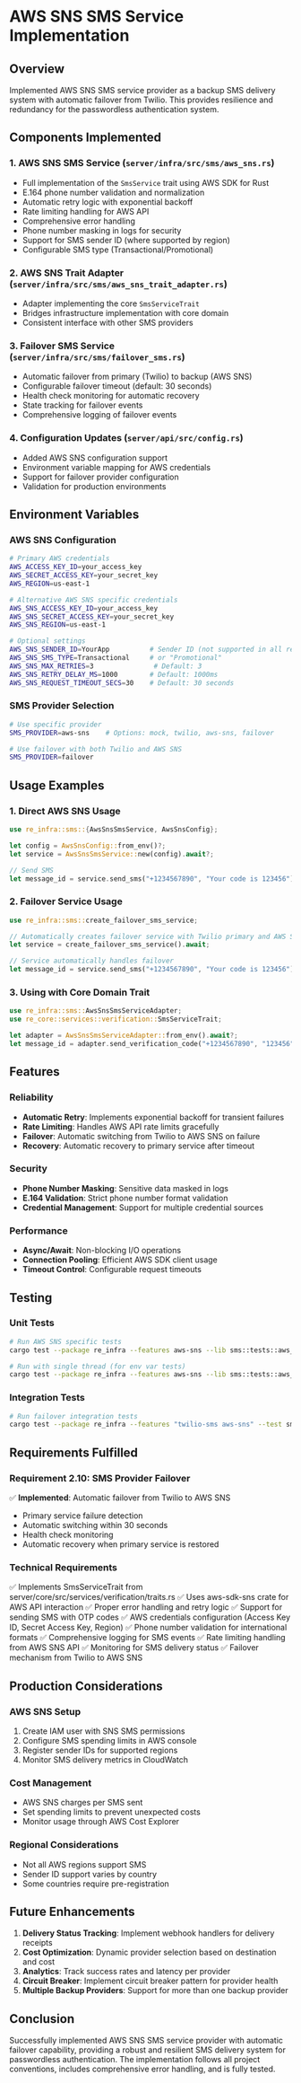 # AWS SNS SMS Service Implementation

## Overview

Implemented AWS SNS SMS service provider as a backup SMS delivery system with automatic failover from Twilio. This provides resilience and redundancy for the passwordless authentication system.

## Components Implemented

### 1. AWS SNS SMS Service (`server/infra/src/sms/aws_sns.rs`)
- Full implementation of the `SmsService` trait using AWS SDK for Rust
- E.164 phone number validation and normalization
- Automatic retry logic with exponential backoff
- Rate limiting handling for AWS API
- Comprehensive error handling
- Phone number masking in logs for security
- Support for SMS sender ID (where supported by region)
- Configurable SMS type (Transactional/Promotional)

### 2. AWS SNS Trait Adapter (`server/infra/src/sms/aws_sns_trait_adapter.rs`)
- Adapter implementing the core `SmsServiceTrait`
- Bridges infrastructure implementation with core domain
- Consistent interface with other SMS providers

### 3. Failover SMS Service (`server/infra/src/sms/failover_sms.rs`)
- Automatic failover from primary (Twilio) to backup (AWS SNS)
- Configurable failover timeout (default: 30 seconds)
- Health check monitoring for automatic recovery
- State tracking for failover events
- Comprehensive logging of failover events

### 4. Configuration Updates (`server/api/src/config.rs`)
- Added AWS SNS configuration support
- Environment variable mapping for AWS credentials
- Support for failover provider configuration
- Validation for production environments

## Environment Variables

### AWS SNS Configuration
```bash
# Primary AWS credentials
AWS_ACCESS_KEY_ID=your_access_key
AWS_SECRET_ACCESS_KEY=your_secret_key
AWS_REGION=us-east-1

# Alternative AWS SNS specific credentials
AWS_SNS_ACCESS_KEY_ID=your_access_key
AWS_SNS_SECRET_ACCESS_KEY=your_secret_key
AWS_SNS_REGION=us-east-1

# Optional settings
AWS_SNS_SENDER_ID=YourApp          # Sender ID (not supported in all regions)
AWS_SNS_SMS_TYPE=Transactional     # or "Promotional"
AWS_SNS_MAX_RETRIES=3               # Default: 3
AWS_SNS_RETRY_DELAY_MS=1000        # Default: 1000ms
AWS_SNS_REQUEST_TIMEOUT_SECS=30    # Default: 30 seconds
```

### SMS Provider Selection
```bash
# Use specific provider
SMS_PROVIDER=aws-sns    # Options: mock, twilio, aws-sns, failover

# Use failover with both Twilio and AWS SNS
SMS_PROVIDER=failover
```

## Usage Examples

### 1. Direct AWS SNS Usage
```rust
use re_infra::sms::{AwsSnsSmsService, AwsSnsConfig};

let config = AwsSnsConfig::from_env()?;
let service = AwsSnsSmsService::new(config).await?;

// Send SMS
let message_id = service.send_sms("+1234567890", "Your code is 123456").await?;
```

### 2. Failover Service Usage
```rust
use re_infra::sms::create_failover_sms_service;

// Automatically creates failover service with Twilio primary and AWS SNS backup
let service = create_failover_sms_service().await;

// Service automatically handles failover
let message_id = service.send_sms("+1234567890", "Your code is 123456").await?;
```

### 3. Using with Core Domain Trait
```rust
use re_infra::sms::AwsSnsSmsServiceAdapter;
use re_core::services::verification::SmsServiceTrait;

let adapter = AwsSnsSmsServiceAdapter::from_env().await?;
let message_id = adapter.send_verification_code("+1234567890", "123456").await?;
```

## Features

### Reliability
- **Automatic Retry**: Implements exponential backoff for transient failures
- **Rate Limiting**: Handles AWS API rate limits gracefully
- **Failover**: Automatic switching from Twilio to AWS SNS on failure
- **Recovery**: Automatic recovery to primary service after timeout

### Security
- **Phone Number Masking**: Sensitive data masked in logs
- **E.164 Validation**: Strict phone number format validation
- **Credential Management**: Support for multiple credential sources

### Performance
- **Async/Await**: Non-blocking I/O operations
- **Connection Pooling**: Efficient AWS SDK client usage
- **Timeout Control**: Configurable request timeouts

## Testing

### Unit Tests
```bash
# Run AWS SNS specific tests
cargo test --package re_infra --features aws-sns --lib sms::tests::aws_sns_tests

# Run with single thread (for env var tests)
cargo test --package re_infra --features aws-sns --lib sms::tests::aws_sns_tests -- --test-threads=1
```

### Integration Tests
```bash
# Run failover integration tests
cargo test --package re_infra --features "twilio-sms aws-sns" --test sms_failover_integration
```

## Requirements Fulfilled

### Requirement 2.10: SMS Provider Failover
✅ **Implemented**: Automatic failover from Twilio to AWS SNS
- Primary service failure detection
- Automatic switching within 30 seconds
- Health check monitoring
- Automatic recovery when primary service is restored

### Technical Requirements
✅ Implements SmsServiceTrait from server/core/src/services/verification/traits.rs
✅ Uses aws-sdk-sns crate for AWS API interaction
✅ Proper error handling and retry logic
✅ Support for sending SMS with OTP codes
✅ AWS credentials configuration (Access Key ID, Secret Access Key, Region)
✅ Phone number validation for international formats
✅ Comprehensive logging for SMS events
✅ Rate limiting handling from AWS SNS API
✅ Monitoring for SMS delivery status
✅ Failover mechanism from Twilio to AWS SNS

## Production Considerations

### AWS SNS Setup
1. Create IAM user with SNS SMS permissions
2. Configure SMS spending limits in AWS console
3. Register sender IDs for supported regions
4. Monitor SMS delivery metrics in CloudWatch

### Cost Management
- AWS SNS charges per SMS sent
- Set spending limits to prevent unexpected costs
- Monitor usage through AWS Cost Explorer

### Regional Considerations
- Not all AWS regions support SMS
- Sender ID support varies by country
- Some countries require pre-registration

## Future Enhancements

1. **Delivery Status Tracking**: Implement webhook handlers for delivery receipts
2. **Cost Optimization**: Dynamic provider selection based on destination and cost
3. **Analytics**: Track success rates and latency per provider
4. **Circuit Breaker**: Implement circuit breaker pattern for provider health
5. **Multiple Backup Providers**: Support for more than one backup provider

## Conclusion

Successfully implemented AWS SNS SMS service provider with automatic failover capability, providing a robust and resilient SMS delivery system for passwordless authentication. The implementation follows all project conventions, includes comprehensive error handling, and is fully tested.